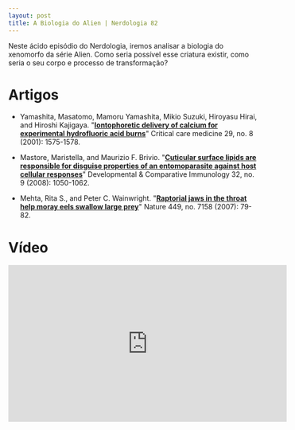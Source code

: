 ```yaml
---
layout: post
title: A Biologia do Alien | Nerdologia 82
---
```


Neste ácido episódio do Nerdologia, iremos analisar a biologia do xenomorfo da série Alien. Como seria possível esse criatura existir, como seria o seu corpo e processo de transformação?

Artigos
=====

- Yamashita, Masatomo, Mamoru Yamashita, Mikio Suzuki, Hiroyasu Hirai, and Hiroshi Kajigaya. "[**Iontophoretic delivery of calcium for experimental hydrofluoric acid burns**](http://journals.lww.com/ccmjournal/Abstract/2001/08000/Iontophoretic_delivery_of_calcium_for_experimental.13.aspx)" Critical care medicine 29, no. 8 (2001): 1575-1578.

- Mastore, Maristella, and Maurizio F. Brivio. "[**Cuticular surface lipids are responsible for disguise properties of an entomoparasite against host cellular responses**](http://www.sciencedirect.com.sci-hub.org/science/article/pii/S0145305X08000414)" Developmental & Comparative Immunology 32, no. 9 (2008): 1050-1062.

- Mehta, Rita S., and Peter C. Wainwright. "[**Raptorial jaws in the throat help moray eels swallow large prey**](http://www.nature.com/nature/journal/v449/n7158/pdf/nature06062.pdf)" Nature 449, no. 7158 (2007): 79-82.

Vídeo
=====

<iframe width="560" height="315" src="https://www.youtube.com/embed/vaeYOzVCMZg" frameborder="0" allowfullscreen></iframe>

